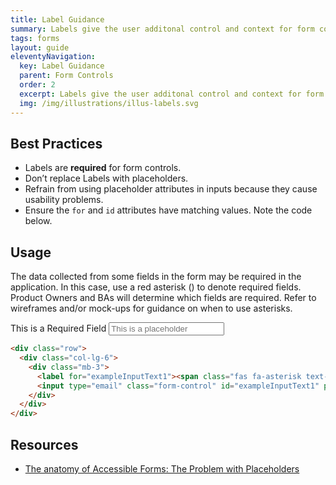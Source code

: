 ```yaml
---
title: Label Guidance
summary: Labels give the user additonal control and context for form controls.
tags: forms
layout: guide
eleventyNavigation:
  key: Label Guidance
  parent: Form Controls
  order: 2
  excerpt: Labels give the user additonal control and context for form controls.
  img: /img/illustrations/illus-labels.svg
---
```

    
## Best Practices

- Labels are **required** for form controls.
- Don’t replace Labels with placeholders.
- Refrain from using placeholder attributes in inputs because they cause usability problems.
- Ensure the `for` and `id` attributes have matching values. Note the code below.

## Usage

The data collected from some fields in the form may be required in the application. In this case, use a red asterisk (<span class="fas fa-asterisk text-danger"></span>) to denote required fields. Product Owners and BAs will determine which fields are required. Refer to wireframes and/or mock-ups for guidance on when to use asterisks.

<div class="row">
  <div class="col-lg-6">
    <div class="mb-3">
      <label for="exampleInputText1"><span class="fas fa-asterisk text-danger"></span> This is a Required Field</label>
      <input type="email" class="form-control" id="exampleInputText1" placeholder="This is a placeholder">
    </div>
  </div>
</div>

```html
<div class="row">
  <div class="col-lg-6">
    <div class="mb-3">
      <label for="exampleInputText1"><span class="fas fa-asterisk text-danger"></span> This is a Required Field</label>
      <input type="email" class="form-control" id="exampleInputText1" placeholder="This is a placeholder">
    </div>
  </div>
</div>
```

## Resources

- <a href="https://www.deque.com/blog/accessible-forms-the-problem-with-placeholders/" target="_blank">The anatomy of Accessible Forms: The Problem with Placeholders</a>
